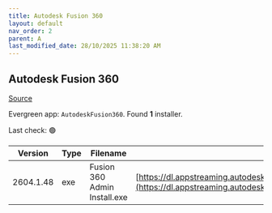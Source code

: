 ```yaml
---
title: Autodesk Fusion 360
layout: default
nav_order: 2
parent: A
last_modified_date: 28/10/2025 11:38:20 AM
---
```


## Autodesk Fusion 360

[Source](https://www.autodesk.com/products/fusion-360/overview)

Evergreen app: `AutodeskFusion360`. Found **1** installer.

Last check: 🟢

| Version   | Type | Filename                     | URI                                                                                                                                                                                            |
| --------- | ---- | ---------------------------- | ---------------------------------------------------------------------------------------------------------------------------------------------------------------------------------------------- |
| 2604.1.48 | exe  | Fusion 360 Admin Install.exe | [https://dl.appstreaming.autodesk.com/production/installers/Fusion%20360%20Admin%20Install.exe](https://dl.appstreaming.autodesk.com/production/installers/Fusion%20360%20Admin%20Install.exe) |
